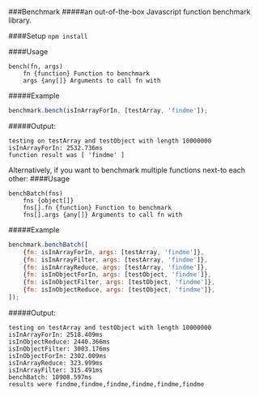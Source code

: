 ###Benchmark
#####an out-of-the-box Javascript function benchmark library.

####Setup
`npm install`

####Usage
```
bench(fn, args)
    fn {function} Function to benchmark
    args {any[]} Arguments to call fn with
```
#####Example
```javascript
benchmark.bench(isInArrayForIn, [testArray, 'findme']);
```
#####Output:
```text
testing on testArray and testObject with length 10000000
isInArrayForIn: 2532.736ms
function result was [ 'findme' ]
```
Alternatively, if you want to benchmark multiple functions next-to each other:
####Usage
```
benchBatch(fns)
    fns {object[]}
    fns[].fn {function} Function to benchmark
    fns[].args {any[]} Arguments to call fn with
```
#####Example
```javascript
benchmark.benchBatch([
    {fn: isInArrayForIn, args: [testArray, 'findme']},
    {fn: isInArrayFilter, args: [testArray, 'findme']},
    {fn: isInArrayReduce, args: [testArray, 'findme']},
    {fn: isInObjectForIn, args: [testObject, 'findme']},
    {fn: isInObjectFilter, args: [testObject, 'findme']},
    {fn: isInObjectReduce, args: [testObject, 'findme']},
]);
```
#####Output:
```text
testing on testArray and testObject with length 10000000
isInArrayForIn: 2518.409ms
isInObjectReduce: 2440.366ms
isInObjectFilter: 3003.176ms
isInObjectForIn: 2302.009ms
isInArrayReduce: 323.999ms
isInArrayFilter: 315.491ms
benchBatch: 10908.597ms
results were findme,findme,findme,findme,findme,findme

```
